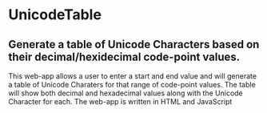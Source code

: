 # UnicodeTable

## Generate a table of Unicode Characters based on their decimal/hexidecimal code-point values.


This web-app allows a user to enter a start and end value and will generate a table of Unicode Charaters for that range of code-point values.
The table will show both decimal and hexadecimal values along with the Unicode Character for each.
The web-app is written in HTML and JavaScript
